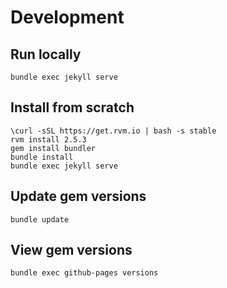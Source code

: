 # Development

## Run locally
```
bundle exec jekyll serve
```

## Install from scratch
```
\curl -sSL https://get.rvm.io | bash -s stable
rvm install 2.5.3
gem install bundler
bundle install
bundle exec jekyll serve
```

## Update gem versions
```
bundle update
```

## View gem versions
```
bundle exec github-pages versions
```
